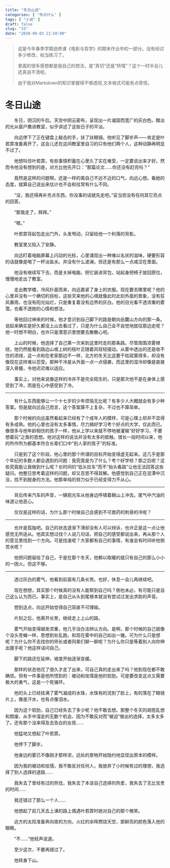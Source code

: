```yaml
---
title: "冬日山途"
categories: [ "写点什么" ]
tags: [ "小说" ]
draft: false
slug: "33"
date: "2020-09-03 21:50:00"
---
```


>这是今年春季学期选修课《电影与哲学》的期末作业中的一部分。没有经过多少修改，权当练习了。
>
>里面的很多感想都是我自己的想法，是“真切”还是“矫情”？这个一时半会儿还真说不清呢。
>
>由于我对Markdown的知识掌握得不够透彻,文本格式可能有点奇怪。

# 冬日山途

　　冬日，阴沉的午后。天空中阴云密布，呈现出一片凝固而宽广的灰白色。黯淡的光从窗户撒进教室，似乎讲述了这些日子的平淡。

　　向远停下了正在键盘上敲击的手，扶了扶眼镜。他听见了脚步声——肯定是叶若霏准备离开了，这会儿还在这间教室里自习的只有他们两个人，这种动静再明显不过了。

　　他想叫住叶若霏，有些事情积蓄在心里久了实在难受，一定要说出来才好。然而令他没有想到的是，对方比他先开口：“那篇论文……你还没有赶完吗？”

　　竟然是这样的问题啊，还是一样的离自己不远不近的口气，向远心想。看她的态度，就算自己说出来估计也不会和往常有什么不同。

　　“没，我还得再补充点东西，你没事的话就先走吧。”妥当但没有任何其它亮点的回答。

　　“那我走了，拜拜。”

　　“嗯。”

　　叶若霏背起包走出门外，头发甩动，只留给他一个利落的背影。

　　教室里又陷入了安静。

　　向远盯着电脑屏幕上闪动的光标，心里涌现出一种难以名状的滋味，硬要形容的话就像是喝了一杯淡盐水。并没有什么波澜，但还是有那么一点咸涩在里面。

　　他没有继续写下去，而是关掉电脑，把它装进背包，站起身把椅子放回原位，慢慢地走出了教室。

　　走出教学楼，冷风扑面而来，向远裹紧了身上的衣服。现在要去哪里呢？他的心里并没有一个确切的目标，这些天来他的心境就像此时此刻外面的景象，没有狂风暴雨，也没有阳光灿烂，只是重复着没有边界的灰白。他的目光看不透浓重的雾霭，也看不透她的心情和想法。

　　等他回过神来的时候，他才意识到自己脚下的路是朝向岳麓山方向的那一条。说起来确实是好久都没上山去看过了，只是为什么自己会不自觉地就往那边走呢？他一时想不明白，也许只是潜意识里想要去散散心吧。

　　上山的时候，他选择了自己第一次来到这里时走的那条路。尽管周围浓雾缭绕，他仍然能看到路边山坡上树的枝叶正随着风轻轻摆动。从雾中透出的还是收不住的浓绿，这一点和在老家那边不一样，北方的冬天比这要干枯寂寞得多，却没有像现在这样难以忍受。那种干冷是从外面一点一点侵袭，而这里的湿冷却像是直接深入骨髓，令他迟迟难以适应。

　　事实上，对他来说像这样的冷并不是完全陌生的，只是那次他不是在身体上感受到了冷，而是在心中感受到了冷。

***

　　有什么东西能够让一个十七岁的少年烦恼无比呢？有多少人大概就会有多少种答案。但是就向远自己而言，这个答案算不上复杂，不过也不算简单。

　　那个时候的向远虽然看起来已经有了个成年人的模样，可是心理上却并不显得有多成熟。他的心里也没有太多事情，尽力搞好学习考个好点的大学，仅此而已。像很多与他年龄相仿的孩子一样，他从上学以来就不停地被灌输“好好学习，不要想着玩”之类的思想。他对这样的说法并没有太多的抵触，很长一段时间以来，他的所作所为都基本符合长辈们口中“别人家的孩子”的标准。

　　只是到了这个阶段，他心里的那个所谓的目标开始变得虚无起来。这几乎是那个年纪的多数人都会遇到的问题：我究竟是为了什么？考个好学校？那之后呢？这些究竟能让我做到什么呢？长时间的“低头拉车”而不“抬头看路”让他无法回答这些疑问。他整日思考着这样的问题，却又百思不得其解。他感觉到自己正在泥潭中沉没，找不到脱身的方法。他那单纯的努力似乎已经变得力不从心。

***

　　背后传来汽车的声音，一辆观光车从他身边呼啸着朝山上冲去。尾气中汽油的味道让他恶心。

　　仅仅是这样的话，为什么那个时候自己会感到不可救药的刺骨的冷呢？

***

　　也许是孤独吧。自己的状态逐渐下滑却没有人可以倾诉，也许正是这一点让他感觉无所适从。他其实想过找个人说几句话，把自己的感受都说出来，再从那个人的意见里找到一个方向。可是找谁呢？大家都有自己的事情，有谁会有时间听他倒苦水呢？

　　他把问题留给了自己，于是在那个冬天，他赖以取暖的就只有自己的那么小小的一团火。但这不够。

***

　　透过灰白的雾气，他看到前面有几条长凳。也好，休息一会儿再继续吧。

　　现在想想，其实那个时候真的没有人能帮到自己吗？倒也未必，有可能只是自己这么认为而已。事实上，是自己从头到尾根本就没有尝试过发出求助的声音。

　　想到这点，向远开始觉得自己简直不可理喻。

　　片刻之后，他离开长凳，继续走上上山的路。

　　雾气开始变得越发浓重，他几乎没办法辨认方向。是啊，那个时候的自己就像个没头苍蝇一样，思想到处乱跑，和现在雾中的自己如出一辙。可为什么只是想呢？为什么你不去找你的师长或者同辈们聊一聊呢？为什么你只是等着别人向你伸出援手呢？他这样诘问自己。

　　脚下的路还在延伸，坡度开始逐渐变缓。

　　那样的状态他花了很久才走了出来，可自己真的走出来了吗？他到现在都不敢确信。但有一件事是他所悟到的：被动和怯懦是他的软肋。可是要改变这点又需要极大的勇气，这是一个死循环。

　　他的头上已经挂满了雾气凝成的水珠，水珠有的流到了脸上，有的落在了眼镜片上，像是汗水，也有点像泪水。

　　因为这个软肋，自己已经失去了多少呢？他不敢去想。那整个冬天的胡思乱想和颓废、从手中溜走的无数个机会、因为不敢反对而“被迫”做出的选择，太多太多了。还有那个没来得及去告白的女孩……

　　他猛地又想起了叶若霏。

　　他停下了脚步。

　　他身边的雾已不像刚才那样浓，远处的景物开始隐约地显现出原本的模样。

　　因为我的被动和怯懦，我不敢反对任何人，我放弃了小时候有过的理想，我选择了别人选择的道路……

　　我失去了曾经有过的热忱，我失去了本该自己选择的热爱，我失去了无比宝贵的时间……

　　我还错过了那么一个人……

　　他想起了前几天去上课的路上偶遇叶若霏时她对自己的那个微笑。

　　远方的太阳准备奔向夜的方向，火红的余晖燃烧天空，那鲜亮的颜色落入他的眼睛。

　　“不……”他轻声说道。

　　至少这次，不要再错过了。

　　他转身下山。

